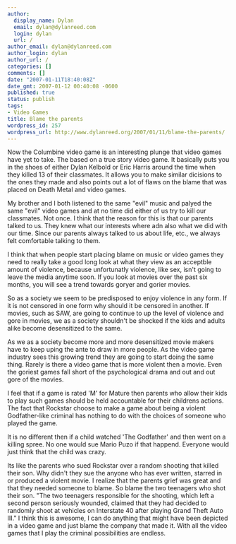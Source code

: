 ```yaml
---
author:
  display_name: Dylan
  email: dylan@dylanreed.com
  login: dylan
  url: /
author_email: dylan@dylanreed.com
author_login: dylan
author_url: /
categories: []
comments: []
date: "2007-01-11T18:40:08Z"
date_gmt: 2007-01-12 00:40:08 -0600
published: true
status: publish
tags:
- Video Games
title: Blame the parents
wordpress_id: 257
wordpress_url: http://www.dylanreed.org/2007/01/11/blame-the-parents/
---
```


Now the Columbine video game is an interesting plunge that video games have yet to take. The based on a true story video game. It basically puts you in the shoes of either Dylan Kelbold or Eric Harris around the time when they killed 13 of their classmates. It allows you to make similar dicisions to the ones they made and also points out a lot of flaws on the blame that was placed on Death Metal and video games.

My brother and I both listened to the same "evil" music and palyed the same "evil" video games and at no time did either of us try to kill our classmates. Not once. I think that the reason for this is that our parents talked to us. They knew what our interests where adn also what we did with our time. Since our parents always talked to us about life, etc., we always felt comfortable talking to them.

I think that when people start placing blame on music or video games they need to really take a good long look at what they view as an acceptble amount of violence, because unfortunatly violence, like sex, isn't going to leave the media anytime soon. If you look at movies over the past six months, you will see a trend towards goryer and gorier movies.

So as a society we seem to be predisposed to enjoy violence in any form. If it is not censored in one form why should it be censored in another. If movies, such as SAW, are going to continue to up the level of violence and gore in movies, we as a society shouldn't be shocked if the kids and adults alike become desensitized to the same.

As we as a society become more and more desensitized movie makers have to keep uping the ante to draw in more people. As the video game industry sees this growing trend they are going to start doing the same thing. Rarely is there a video game that is more violent then a movie. Even the goriest games fall short of the psychological drama and out and out gore of the movies.

I feel that if a game is rated 'M' for Mature then parents who allow their kids to play such games should be held accountable for their childrens actions. The fact that Rockstar choose to make a game about being a violent Godfather-like criminal has nothing to do with the choices of someone who played the game.

It is no different then if a child watched 'The Godfather' and then went on a killing spree. No one would sue Mario Puzo if that happend. Everyone would just think that the child was crazy.

Its like the parents who sued Rockstar over a random shooting that killed their son. Why didn't they sue the anyone who has ever written, starred in or produced a violent movie. I realize that the parents grief was great and that they needed someone to blame. So blame the two teenagers who shot their son. "The two teenagers responsible for the shooting, which left a second person seriously wounded, claimed that they had decided to randomly shoot at vehicles on Interstate 40 after playing Grand Theft Auto III." I think this is awesome, I can do anything that might have been depicted in a video game and just blame the company that made it. With all the video games that I play the criminal possibilities are endless.
